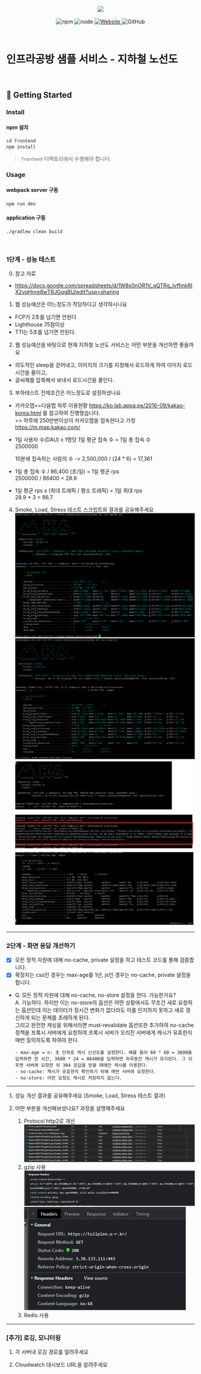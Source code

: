 <p align="center">
    <img width="200px;" src="https://raw.githubusercontent.com/woowacourse/atdd-subway-admin-frontend/master/images/main_logo.png"/>
</p>
<p align="center">
  <img alt="npm" src="https://img.shields.io/badge/npm-%3E%3D%205.5.0-blue">
  <img alt="node" src="https://img.shields.io/badge/node-%3E%3D%209.3.0-blue">
  <a href="https://edu.nextstep.camp/c/R89PYi5H" alt="nextstep atdd">
    <img alt="Website" src="https://img.shields.io/website?url=https%3A%2F%2Fedu.nextstep.camp%2Fc%2FR89PYi5H">
  </a>
  <img alt="GitHub" src="https://img.shields.io/github/license/next-step/atdd-subway-service">
</p>

<br>

# 인프라공방 샘플 서비스 - 지하철 노선도

<br>

## 🚀 Getting Started

### Install
#### npm 설치
```
cd frontend
npm install
```
> `frontend` 디렉토리에서 수행해야 합니다.

### Usage
#### webpack server 구동
```
npm run dev
```
#### application 구동
```
./gradlew clean build
```
<br>


### 1단계 - 성능 테스트
0. 참고 자료
- https://docs.google.com/spreadsheets/d/1W8s0nOR1V_gQTRg_lvffinkRIX2yqHnre8wTRJGqgBU/edit?usp=sharing

1. 웹 성능예산은 어느정도가 적당하다고 생각하시나요
- FCP가 2초를 넘기면 안된다
- Lighthouse 75점이상
- TTI는 5초를 넘기면 안된다.

2. 웹 성능예산을 바탕으로 현재 지하철 노선도 서비스는 어떤 부분을 개선하면 좋을까요
- 의도적인 sleep을 걷어내고, 이미지의 크기를 지정해서 로드하게 하여 이미지 로드 시간을 줄이고,
- 글씨체를 압축해서 보내서 로드시간을 줄인다.

3. 부하테스트 전제조건은 어느정도로 설정하셨나요
- 카카오맵==다음맵 하루 이용현황 https://ko.lab.appa.pe/2016-09/kakao-korea.html 를 참고하여 진행했습니다.  
  => 하루에 250만번이상이 카카오맵을 접속한다고 가정
  https://m.map.kakao.com/

- 1일 사용자 수(DAU) x 1명당 1일 평균 접속 수 = 1일 총 접속 수    
  2500000

  10분에 접속하는 사람의 수 -> 2,500,000 / (24 * 6) = 17,361


- 1일 총 접속 수 / 86,400 (초/일) = 1일 평균 rps  
  2500000 / 86400 = 28.9


- 1일 평균 rps x (최대 트래픽 / 평소 트래픽) = 1일 최대 rps  
  28.9 * 3 = 86.7

4. Smoke, Load, Stress 테스트 스크립트와 결과를 공유해주세요
![smoke](./k6/smoke-before.png)
![load](./k6/load-before.png)
![stress](./k6/stress-before.png)

---

### 2단계 - 화면 응답 개선하기
- [X] 모든 정적 자원에 대해 no-cache, private 설정을 하고 테스트 코드를 통해 검증합니다.
- [X] 확장자는 css인 경우는 max-age를 1년, js인 경우는 no-cache, private 설정을 합니다.
- Q. 모든 정적 자원에 대해 no-cache, no-store 설정을 한다. 가능한가요?
  <br>
  A. 가능하다. 하지만 이는 no-store의 옵션은 어떤 상황에서도 무조건 새로 요청하는 옵션인데 이는 데이터가 장시간 변화가 없더라도 이를 인지하지 못하고 새로 갱신하게 되는 문제를 초래하게 된다.
    <br>
    그리고 완전한 캐싱을 위해서라면 must-revalidate 옵션또한 추가하여 no-cache 정책을 프록시 서버에게 요청하여 프록시 서버가 오리진 서버에게 캐시가 유효한지 매번 질의하도록 하여야 한다.
  ```
  - max-age = n: 초 단위로 캐시 신선도를 설정한다. 예를 들어 60 * 60 = 3600을 입력하면 한 시간, 3600 * 24 = 86400을 입력하면 하루동안 캐시가 유지된다. 그 이후엔 서버에 요청한 뒤 304 응답을 받을 때에만 캐시를 이용한다.
  - no-cache: 캐시가 유효한지 확인하기 위해 매번 서버에 요청한다.
  - no-store: 어떤 요청도 캐시로 저장하지 않는다.
  ```

---

1. 성능 개선 결과를 공유해주세요 (Smoke, Load, Stress 테스트 결과)

2. 어떤 부분을 개선해보셨나요? 과정을 설명해주세요
   1. Protocol http2로 개선<br>
      ![h2](./upgrade/h2.png)
   2. gzip 사용<br>
      ![gzip](./upgrade/gzip.png)
      ![gzip02](./upgrade/gzip02.png)
   3. Redis 사용

---

### [추가] 로깅, 모니터링
1. 각 서버내 로깅 경로를 알려주세요

2. Cloudwatch 대시보드 URL을 알려주세요
